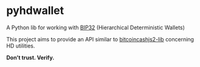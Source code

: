 # pyhdwallet


A Python lib for working with [BIP32](https://github.com/bitcoin/bips/blob/master/bip-0032.mediawiki) (Hierarchical Deterministic Wallets)

This project aims to provide an API similar to [bitcoincashjs2-lib](https://github.com/Bitcoin-com/bitcoincashjs2-lib) 
concerning HD utilities.

**Don't trust. Verify.**
